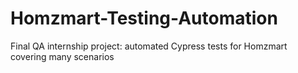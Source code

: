 # Homzmart-Testing-Automation
Final QA internship project: automated Cypress tests for Homzmart covering many scenarios
